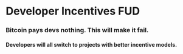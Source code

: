 # Developer Incentives FUD

### Bitcoin pays devs nothing. This will make it fail.

#### Developers will all switch to projects with better incentive models.
